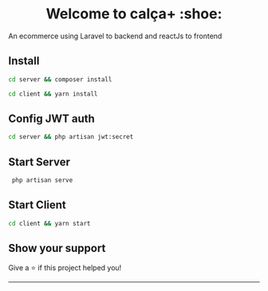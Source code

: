 <h1 align="center">Welcome to calça+ :shoe: </h1>
<p>
  An ecommerce using Laravel to backend and reactJs to frontend
</p>

## Install

```sh
cd server && composer install 
```
```sh
cd client && yarn install
```
## Config JWT auth

```sh
cd server && php artisan jwt:secret

```
## Start Server

```sh
 php artisan serve
```

## Start Client

```sh
cd client && yarn start
```

## Show your support

Give a ⭐️ if this project helped you!

***
